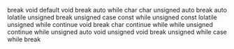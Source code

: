 break
void
default
void
break
auto
while
char
char
unsigned
auto
break
auto
lolatile
unsigned
break
unsigned
case
const
while
unsigned
const
lolatile
unsigned
while
continue
void
break
char
continue
while
while
unsigned
continue
while
unsigned
auto
void
unsigned
void
break
unsigned
while
case
while
break
